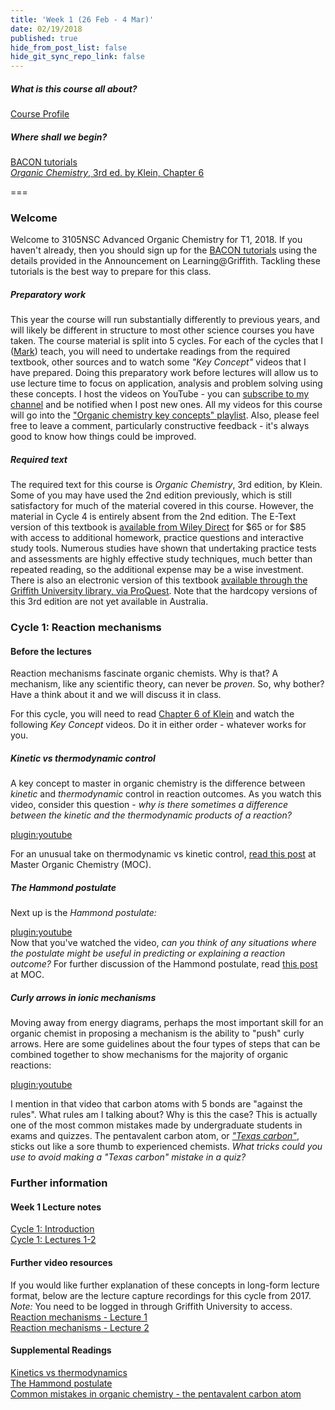 ```yaml
---
title: 'Week 1 (26 Feb - 4 Mar)'
date: 02/19/2018
published: true
hide_from_post_list: false
hide_git_sync_repo_link: false
---
```


##### What is this course all about?
[Course Profile](https://courseprofile.secure.griffith.edu.au/student_section_loader.php?section=1&profileId=99275)

##### Where shall we begin?
[BACON tutorials](https://learnbacon.com)  
[_Organic Chemistry_, 3rd ed. by Klein, Chapter 6](https://ebookcentral-proquest-com.libraryproxy.griffith.edu.au/lib/griffith/reader.action?docID=4806589&ppg=246)  

===

### Welcome  
Welcome to 3105NSC Advanced Organic Chemistry for T1, 2018. If you haven't already, then you should sign up for the [BACON tutorials](https://learnbacon.com) using the details provided in the Announcement on Learning@Griffith. Tackling these tutorials is the best way to prepare for this class.  

##### Preparatory work
This year the course will run substantially differently to previous years, and will likely be different in structure to most other science courses you have taken. The course material is split into 5 cycles. For each of the cycles that I ([Mark](https://mcoster.net)) teach, you will need to undertake readings from the required textbook, other sources and to watch some _"Key Concept"_ videos that I have prepared. Doing this preparatory work before lectures will allow us to use lecture time to focus on application, analysis and problem solving using these concepts. I host the videos on YouTube - you can [subscribe to my channel](https://www.youtube.com/channel/UCFCx1oD6NEtnyf-PExyDwlw?view_as=subscriber) and be notified when I post new ones. All my videos for this course will go into the ["Organic chemistry key concepts" playlist](https://www.youtube.com/watch?v=-HLU4uJ8Ev8&list=PLPzKNZGxdSvwOlUUxtoHsL6C--A1_gt8N). Also, please feel free to leave a comment, particularly constructive feedback - it's always good to know how things could be improved.

##### Required text  
The required text for this course is _Organic Chemistry_, 3rd edition, by Klein. Some of you may have used the 2nd edition previously, which is still satisfactory for much of the material covered in this course. However, the material in Cycle 4 is entirely absent from the 2nd edition. The E-Text version of this textbook is [available from Wiley Direct](http://www.wileydirect.com.au/buy/organic-chemistry-3rd-edition/) for $65 or for $85 with access to additional homework, practice questions and interactive study tools. Numerous studies have shown that undertaking practice tests and assessments are highly effective study techniques, much better than repeated reading, so the additional expense may be a wise investment. There is also an electronic version of this textbook [available through the Griffith University library, via ProQuest](https://ebookcentral-proquest-com.libraryproxy.griffith.edu.au/lib/griffith/reader.action?docID=4806589). Note that the hardcopy versions of this 3rd edition are not yet available in Australia.

### Cycle 1: Reaction mechanisms  

#### Before the lectures  
Reaction mechanisms fascinate organic chemists. Why is that? A mechanism, like any scientific theory, can never be _proven_. So, why bother? Have a think about it and we will discuss it in class.  

For this cycle, you will need to read [Chapter 6 of Klein]((https://ebookcentral-proquest-com.libraryproxy.griffith.edu.au/lib/griffith/reader.action?docID=4806589&ppg=246)) and watch the following _Key Concept_ videos. Do it in either order - whatever works for you.

##### Kinetic vs thermodynamic control  
A key concept to master in organic chemistry is the difference between _kinetic_ and _thermodynamic_ control in reaction outcomes. As you watch this video, consider this question - _why is there sometimes a difference between the kinetic and the thermodynamic products of a reaction?_  

[plugin:youtube](https://www.youtube.com/watch?v=-HLU4uJ8Ev8)

For an unusual take on thermodynamic vs kinetic control, [read this post](https://www.masterorganicchemistry.com/2012/02/09/can-opener-economics/) at Master Organic Chemistry (MOC).  

##### The Hammond postulate  
Next up is the _Hammond postulate:_  

[plugin:youtube](https://www.youtube.com/watch?v=Et0Y7z-sLUg)  
Now that you've watched the video, _can you think of any situations where the postulate might be useful in predicting or explaining a reaction outcome?_ For further discussion of the Hammond postulate, read [this post](https://www.masterorganicchemistry.com/2011/09/28/hammonds-postulate/) at MOC.  

##### Curly arrows in ionic mechanisms  
Moving away from energy diagrams, perhaps the most important skill for an organic chemist in proposing a mechanism is the ability to "push" curly arrows. Here are some guidelines about the four types of steps that can be combined together to show mechanisms for the majority of organic reactions:  

[plugin:youtube](https://www.youtube.com/watch?v=OrIy0xpZgmA)  

I mention in that video that carbon atoms with 5 bonds are "against the rules". What rules am I talking about? Why is this the case? This is actually one of the most common mistakes made by undergraduate students in exams and quizzes. The pentavalent carbon atom, or [_"Texas carbon"_](https://www.masterorganicchemistry.com/common-mistakes-in-organic-chemistry-pentavalent-carbon/), sticks out like a sore thumb to experienced chemists. _What tricks could you use to avoid making a "Texas carbon" mistake in a quiz?_  

### Further information  

#### Week 1 Lecture notes  
[Cycle 1: Introduction](https://bblearn.griffith.edu.au/bbcswebdav/xid-21775152_1)  
[Cycle 1: Lectures 1-2](https://bblearn.griffith.edu.au/bbcswebdav/xid-21775154_1)  

#### Further video resources  
If you would like further explanation of these concepts in long-form lecture format, below are the lecture capture recordings for this cycle from 2017. _Note:_ You need to be logged in through Griffith University to access.  
[Reaction mechanisms - Lecture 1](https://echo360.org.au/media/4e2623ca-5bab-4a9c-a73c-43f941969495/public)  
[Reaction mechanisms - Lecture 2](https://echo360.org.au/media/358e9ae5-1fb8-41f1-8aa1-c472106e5946/public)  

#### Supplemental Readings  
[Kinetics vs thermodynamics](https://www.masterorganicchemistry.com/2012/02/09/can-opener-economics/)  
[The Hammond postulate](https://www.masterorganicchemistry.com/2011/09/28/hammonds-postulate/)  
[Common mistakes in organic chemistry - the pentavalent carbon atom](https://www.masterorganicchemistry.com/common-mistakes-in-organic-chemistry-pentavalent-carbon/)
